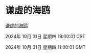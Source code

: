 # 谦虚的海鸥
[谦虚的海鸥](http://219.139.197.74:56308/qxdho/course/base/hotlink/index.php)

2024年 10月 31日 星期四 19:00:01 CST

2024年 10月 31日 星期四 11:00:01 GMT
